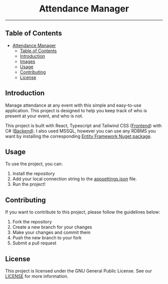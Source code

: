 # <div align="center">Attendance Manager</div>

***

## Table of Contents

- [Attendance Manager](#attendance-manager)
	- [Table of Contents](#table-of-contents)
	- [Introduction](#introduction)
	- [Images](#images)
	- [Usage](#usage)
	- [Contributing](#contributing)
	- [License](#license)

## Introduction

Manage attendance at any event with this simple and easy-to-use application. This project is designed to help you keep track of who is present at your event, and who is not.

This project is built with React, Typescript and Tailwind CSS ([Frontend](/Client)) with C# ([Backend](/Server)). I also used MSSQL, however you can use any RDBMS you want by installing the corresponding [Entity Framework Nuget package](https://learn.microsoft.com/en-us/ef/core/providers/?tabs=dotnet-core-cli).

## Usage

To use the project, you can:

1. Install the repository
2. Add your local connection string to the [appsettings.json](/Server/appsettings.json) file.
3. Run the project!

## Contributing

If you want to contribute to this project, please follow the guidelines below:

1. Fork the repository
2. Create a new branch for your changes
3. Make your changes and commit them
4. Push the new branch to your fork
5. Submit a pull request

## License

This project is licensed under the GNU General Public License. See our [LICENSE](LICENSE) for more information.
